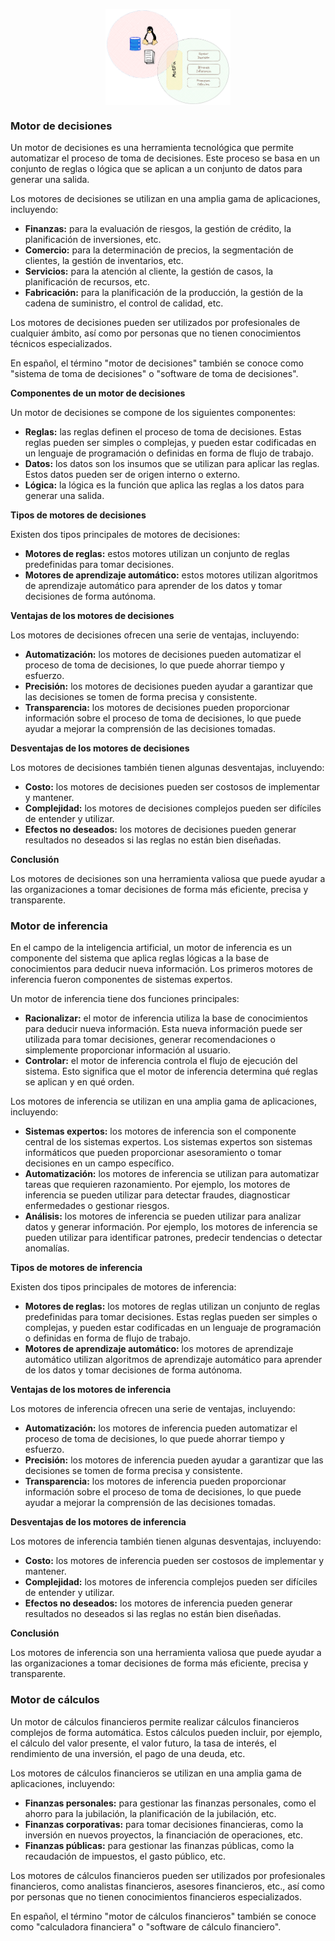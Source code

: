 
<p align="center">
    <img align="center" src="https://github.com/code-epic/go-motfa/blob/main/images/pla_accion.png" width=" 200px;"/>
</p>

### Motor de decisiones

Un motor de decisiones es una herramienta tecnológica que permite automatizar el proceso de toma de decisiones. Este proceso se basa en un conjunto de reglas o lógica que se aplican a un conjunto de datos para generar una salida.

Los motores de decisiones se utilizan en una amplia gama de aplicaciones, incluyendo:

- **Finanzas:** para la evaluación de riesgos, la gestión de crédito, la planificación de inversiones, etc.
- **Comercio:** para la determinación de precios, la segmentación de clientes, la gestión de inventarios, etc.
- **Servicios:** para la atención al cliente, la gestión de casos, la planificación de recursos, etc.
- **Fabricación:** para la planificación de la producción, la gestión de la cadena de suministro, el control de calidad, etc.

Los motores de decisiones pueden ser utilizados por profesionales de cualquier ámbito, así como por personas que no tienen conocimientos técnicos especializados.

En español, el término "motor de decisiones" también se conoce como "sistema de toma de decisiones" o "software de toma de decisiones".

**Componentes de un motor de decisiones**

Un motor de decisiones se compone de los siguientes componentes:

- **Reglas:** las reglas definen el proceso de toma de decisiones. Estas reglas pueden ser simples o complejas, y pueden estar codificadas en un lenguaje de programación o definidas en forma de flujo de trabajo.
- **Datos:** los datos son los insumos que se utilizan para aplicar las reglas. Estos datos pueden ser de origen interno o externo.
- **Lógica:** la lógica es la función que aplica las reglas a los datos para generar una salida.

**Tipos de motores de decisiones**

Existen dos tipos principales de motores de decisiones:

- **Motores de reglas:** estos motores utilizan un conjunto de reglas predefinidas para tomar decisiones.
- **Motores de aprendizaje automático:** estos motores utilizan algoritmos de aprendizaje automático para aprender de los datos y tomar decisiones de forma autónoma.

**Ventajas de los motores de decisiones**

Los motores de decisiones ofrecen una serie de ventajas, incluyendo:

- **Automatización:** los motores de decisiones pueden automatizar el proceso de toma de decisiones, lo que puede ahorrar tiempo y esfuerzo.
- **Precisión:** los motores de decisiones pueden ayudar a garantizar que las decisiones se tomen de forma precisa y consistente.
- **Transparencia:** los motores de decisiones pueden proporcionar información sobre el proceso de toma de decisiones, lo que puede ayudar a mejorar la comprensión de las decisiones tomadas.

**Desventajas de los motores de decisiones**

Los motores de decisiones también tienen algunas desventajas, incluyendo:

- **Costo:** los motores de decisiones pueden ser costosos de implementar y mantener.
- **Complejidad:** los motores de decisiones complejos pueden ser difíciles de entender y utilizar.
- **Efectos no deseados:** los motores de decisiones pueden generar resultados no deseados si las reglas no están bien diseñadas.

**Conclusión**

Los motores de decisiones son una herramienta valiosa que puede ayudar a las organizaciones a tomar decisiones de forma más eficiente, precisa y transparente.

### Motor de inferencia

En el campo de la inteligencia artificial, un motor de inferencia es un componente del sistema que aplica reglas lógicas a la base de conocimientos para deducir nueva información. Los primeros motores de inferencia fueron componentes de sistemas expertos.

Un motor de inferencia tiene dos funciones principales:

- **Racionalizar:** el motor de inferencia utiliza la base de conocimientos para deducir nueva información. Esta nueva información puede ser utilizada para tomar decisiones, generar recomendaciones o simplemente proporcionar información al usuario.
- **Controlar:** el motor de inferencia controla el flujo de ejecución del sistema. Esto significa que el motor de inferencia determina qué reglas se aplican y en qué orden.

Los motores de inferencia se utilizan en una amplia gama de aplicaciones, incluyendo:

- **Sistemas expertos:** los motores de inferencia son el componente central de los sistemas expertos. Los sistemas expertos son sistemas informáticos que pueden proporcionar asesoramiento o tomar decisiones en un campo específico.
- **Automatización:** los motores de inferencia se utilizan para automatizar tareas que requieren razonamiento. Por ejemplo, los motores de inferencia se pueden utilizar para detectar fraudes, diagnosticar enfermedades o gestionar riesgos.
- **Análisis:** los motores de inferencia se pueden utilizar para analizar datos y generar información. Por ejemplo, los motores de inferencia se pueden utilizar para identificar patrones, predecir tendencias o detectar anomalías.

**Tipos de motores de inferencia**

Existen dos tipos principales de motores de inferencia:

- **Motores de reglas:** los motores de reglas utilizan un conjunto de reglas predefinidas para tomar decisiones. Estas reglas pueden ser simples o complejas, y pueden estar codificadas en un lenguaje de programación o definidas en forma de flujo de trabajo.
- **Motores de aprendizaje automático:** los motores de aprendizaje automático utilizan algoritmos de aprendizaje automático para aprender de los datos y tomar decisiones de forma autónoma.

**Ventajas de los motores de inferencia**

Los motores de inferencia ofrecen una serie de ventajas, incluyendo:

- **Automatización:** los motores de inferencia pueden automatizar el proceso de toma de decisiones, lo que puede ahorrar tiempo y esfuerzo.
- **Precisión:** los motores de inferencia pueden ayudar a garantizar que las decisiones se tomen de forma precisa y consistente.
- **Transparencia:** los motores de inferencia pueden proporcionar información sobre el proceso de toma de decisiones, lo que puede ayudar a mejorar la comprensión de las decisiones tomadas.

**Desventajas de los motores de inferencia**

Los motores de inferencia también tienen algunas desventajas, incluyendo:

- **Costo:** los motores de inferencia pueden ser costosos de implementar y mantener.
- **Complejidad:** los motores de inferencia complejos pueden ser difíciles de entender y utilizar.
- **Efectos no deseados:** los motores de inferencia pueden generar resultados no deseados si las reglas no están bien diseñadas.

**Conclusión**

Los motores de inferencia son una herramienta valiosa que puede ayudar a las organizaciones a tomar decisiones de forma más eficiente, precisa y transparente.

### Motor de cálculos 

Un motor de cálculos  financieros permite realizar cálculos financieros complejos de forma automática. Estos cálculos pueden incluir, por ejemplo, el cálculo del valor presente, el valor futuro, la tasa de interés, el rendimiento de una inversión, el pago de una deuda, etc.

Los motores de cálculos financieros se utilizan en una amplia gama de aplicaciones, incluyendo:

- **Finanzas personales:** para gestionar las finanzas personales, como el ahorro para la jubilación, la planificación de la jubilación, etc.
- **Finanzas corporativas:** para tomar decisiones financieras, como la inversión en nuevos proyectos, la financiación de operaciones, etc.
- **Finanzas públicas:** para gestionar las finanzas públicas, como la recaudación de impuestos, el gasto público, etc.

Los motores de cálculos financieros pueden ser utilizados por profesionales financieros, como analistas financieros, asesores financieros, etc., así como por personas que no tienen conocimientos financieros especializados.

En español, el término "motor de cálculos financieros" también se conoce como "calculadora financiera" o "software de cálculo financiero".

